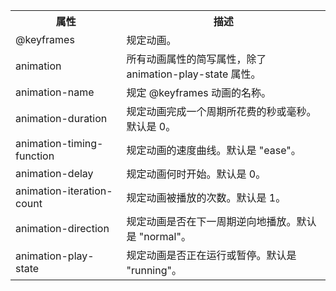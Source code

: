 <table>
    <tr>
    	<th>属性</th>
        <th>描述</th>
    </tr>
    <tr>
    	<td>@keyframes</td>
        <td>规定动画。</td>
    </tr>
    <tr>
    	<td>animation</td>
        <td>所有动画属性的简写属性，除了 animation-play-state 属性。</td>
    </tr>
    <tr>
    	<td>animation-name</td>
        <td>规定 @keyframes 动画的名称。</td>
    </tr>
    <tr>
    	<td>animation-duration</td>
        <td>规定动画完成一个周期所花费的秒或毫秒。默认是 0。</td>
    </tr>
    <tr>
    	<td>animation-timing-function</td>
        <td>规定动画的速度曲线。默认是 "ease"。</td>
    </tr>
    <tr>
    	<td>animation-delay</td>
        <td>规定动画何时开始。默认是 0。</td>
    </tr>
    <tr>
    	<td>animation-iteration-count</td>
        <td>规定动画被播放的次数。默认是 1。</td>
    </tr>
    <tr>
    	<td>animation-direction</td>
        <td>规定动画是否在下一周期逆向地播放。默认是 "normal"。</td>
    </tr>
    <tr>
    	<td>animation-play-state</td>
        <td>规定动画是否正在运行或暂停。默认是 "running"。</td>
    </tr>
</table>

